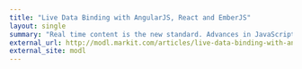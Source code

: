 ```yaml
---
title: "Live Data Binding with AngularJS, React and EmberJS"
layout: single
summary: "Real time content is the new standard. Advances in JavaScript frameworks make it easy to keep content fresh with minimal effort."
external_url: http://modl.markit.com/articles/live-data-binding-with-angularjs-react-emberjs/
external_site: modl
---
```

